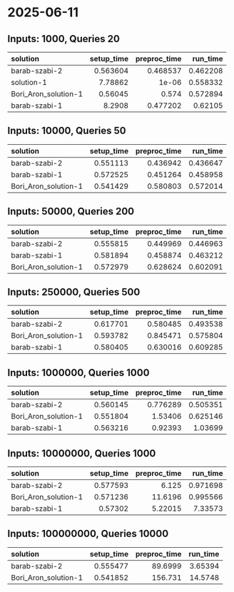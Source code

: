 # 2025-06-11

## Inputs: 1000, Queries 20

| solution             |   setup_time |   preproc_time |   run_time |
|:---------------------|-------------:|---------------:|-----------:|
| barab-szabi-2        |     0.563604 |       0.468537 |   0.462208 |
| solution-1           |     7.78862  |       1e-06    |   0.558332 |
| Bori_Aron_solution-1 |     0.56045  |       0.574    |   0.572894 |
| barab-szabi-1        |     8.2908   |       0.477202 |   0.62105  |

## Inputs: 10000, Queries 50

| solution             |   setup_time |   preproc_time |   run_time |
|:---------------------|-------------:|---------------:|-----------:|
| barab-szabi-2        |     0.551113 |       0.436942 |   0.436647 |
| barab-szabi-1        |     0.572525 |       0.451264 |   0.458958 |
| Bori_Aron_solution-1 |     0.541429 |       0.580803 |   0.572014 |

## Inputs: 50000, Queries 200

| solution             |   setup_time |   preproc_time |   run_time |
|:---------------------|-------------:|---------------:|-----------:|
| barab-szabi-2        |     0.555815 |       0.449969 |   0.446963 |
| barab-szabi-1        |     0.581894 |       0.458874 |   0.463212 |
| Bori_Aron_solution-1 |     0.572979 |       0.628624 |   0.602091 |

## Inputs: 250000, Queries 500

| solution             |   setup_time |   preproc_time |   run_time |
|:---------------------|-------------:|---------------:|-----------:|
| barab-szabi-2        |     0.617701 |       0.580485 |   0.493538 |
| Bori_Aron_solution-1 |     0.593782 |       0.845471 |   0.575804 |
| barab-szabi-1        |     0.580405 |       0.630016 |   0.609285 |

## Inputs: 1000000, Queries 1000

| solution             |   setup_time |   preproc_time |   run_time |
|:---------------------|-------------:|---------------:|-----------:|
| barab-szabi-2        |     0.560145 |       0.776289 |   0.505351 |
| Bori_Aron_solution-1 |     0.551804 |       1.53406  |   0.625146 |
| barab-szabi-1        |     0.563216 |       0.92393  |   1.03699  |

## Inputs: 10000000, Queries 1000

| solution             |   setup_time |   preproc_time |   run_time |
|:---------------------|-------------:|---------------:|-----------:|
| barab-szabi-2        |     0.577593 |        6.125   |   0.971698 |
| Bori_Aron_solution-1 |     0.571236 |       11.6196  |   0.995566 |
| barab-szabi-1        |     0.57302  |        5.22015 |   7.33573  |

## Inputs: 100000000, Queries 10000

| solution             |   setup_time |   preproc_time |   run_time |
|:---------------------|-------------:|---------------:|-----------:|
| barab-szabi-2        |     0.555477 |        89.6999 |    3.65394 |
| Bori_Aron_solution-1 |     0.541852 |       156.731  |   14.5748  |